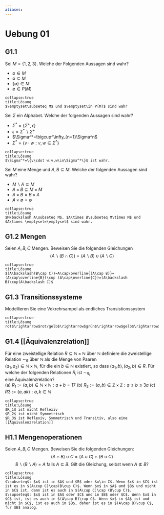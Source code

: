 ```yaml
---
aliases: 
---
```

# Uebung 01
## G1.1
Sei $M=\{1,2,3\}$. Welche der Folgenden Aussagen sind wahr?
- $\emptyset\in M$ 
- $\emptyset \subseteq M$
- $\{\emptyset\}\in M$
- $\emptyset\in P(M)$
```ad-check
collapse:true
title:Lösung
$\emptyset\subseteq M$ und $\emptyset\in P(M)$ sind wahr
```

Sei $\Sigma$ ein Alphabet. Welche der folgenden Aussagen sind wahr?
- $\Sigma^*=\{\Sigma^+,\epsilon\}$
- $\epsilon=\Sigma^*\backslash\Sigma^+$
- $\Sigma^*=\bigcup^\infty_{n=1}\Sigma^n$
- $\Sigma^*=\{v\cdot w:v,w\in\Sigma^*\}$

```ad-check
collapse:true
title:Lösung
$\Sigma^*=\{v\cdot w:v,w\in\Sigma^*\}$ ist wahr.
```
Sei $M$ eine Menge und $A,B\subseteq M$. Welche der folgenden Aussagen sind wahr?
- $M\backslash A\subseteq M$
- $A\times B\subseteq M\times M$
- $A\times B=B\times A$
- $A\times \emptyset=\emptyset$
```ad-check
collapse:true
title:Lösung
$M\backslash A\subseteq M$, $A\times B\subseteq M\times M$ und $A\times \emptyset=\emptyset$ sind wahr.
```
## G1.2 Mengen
Seien $A,B,C$ Mengen. Beweisen Sie die folgenden Gleichungen
$$(A\backslash(B\cap C))=(A\backslash B)\cup(A\backslash C)$$
```ad-check
collapse:true
title:Lösung
$(A\backslash(B\cap C))=A\cap\overline{(A\cap B)}=(A\cap\overline{B})\cup (A\cap\overline{C})=(A\backslash B)\cup(A\backslash C)$
```

## G1.3 Transitionssysteme
Modellieren Sie eine Vekrehrsampel als endliches Transistionssystem
```ad-check
collapse:true
title:Lösung
rot$\rightarrow$rot/gelb$\rightarrow$grün$\rightarrow$gelb$\rightarrow$rot 
```
## G1.4 [[Äquivalenzrelation]]
Für eine zweistellige Relation $R\subseteq\mathbb{N}\times\mathbb{N}$ über $\mathbb{N}$ definiere die zweistellige Relation $\sim_R$ über $\mathbb{N}$ als die Menge von Paaren  
$(a_1, a_2) \in\mathbb{N}\times\mathbb{N}$, für die ein $b\in \mathbb{N}$ existiert, so dass $(a_1, b), (a_2, b) \in R$. Für welche der folgenden Relationen $R_i$ ist $\sim_{R_i}$  
eine Äquivalenzrelation?  
(a) $R_1 := {(a, b) \in \mathbb{N} \times \mathbb{N} : a + b = 17}$
(b) $R_2 := {(a, b) \in \mathbb{Z} × \mathbb{Z} : a \leq b \leq 3a}$
(c) $R3 := {(a, ak) : a, k \in \mathbb{N}}$

```ad-check
collapse:true
title:Lösung
$R_1$ ist nicht Reflexiv
$R_2$ ist nicht Symmetrisch
$R_3$ ist Reflexiv, Symmetrisch und Transitiv, also eine [[Äquivalenzrelation]]
```
## H1.1 Mengenoperationen
Seien $A,B,C$ Mengen. Beweisen Sie die folgenden Gleichungen:
$$(A\cap B)\cup C=(A\cup C)\cap(B\cup C)$$
$$B\backslash(B\backslash A) = A\text{ falls }A\subseteq B\text{. Gilt die Gleichung, selbst wenn }A\nsubseteq B?$$
```ad-check
collapse:true
title:Lösung
$\subseteq$: $x$ ist in $A$ und $B$ oder $x\in C$. Wenn $x$ in $C$ ist ist es in $(A\cup C)\cap(B\cup C)$. Wenn $x$ in $A$ und $B$ und nicht in $C$ ist, dann ist es auch in $(A\cup C)\cap (B\cup C)$.
$\supseteq$: $x$ ist in $A$ oder $C$ und in $B$ oder $C$. Wenn $x$ in $C$ ist, ist es auch in $(A\cap B)\cup C$. Wenn $x$ in $A$ ist und nicht in $C$, ist es auch in $B$, daher ist es in $(A\cap B)\cup C$, für $B$ analog.
```